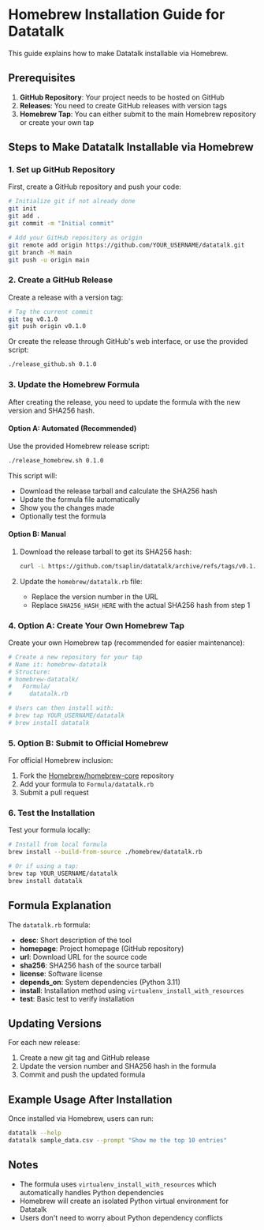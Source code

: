 # Homebrew Installation Guide for Datatalk

This guide explains how to make Datatalk installable via Homebrew.

## Prerequisites

1. **GitHub Repository**: Your project needs to be hosted on GitHub
2. **Releases**: You need to create GitHub releases with version tags
3. **Homebrew Tap**: You can either submit to the main Homebrew repository or create your own tap

## Steps to Make Datatalk Installable via Homebrew

### 1. Set up GitHub Repository

First, create a GitHub repository and push your code:

```bash
# Initialize git if not already done
git init
git add .
git commit -m "Initial commit"

# Add your GitHub repository as origin
git remote add origin https://github.com/YOUR_USERNAME/datatalk.git
git branch -M main
git push -u origin main
```

### 2. Create a GitHub Release

Create a release with a version tag:

```bash
# Tag the current commit
git tag v0.1.0
git push origin v0.1.0
```

Or create the release through GitHub's web interface, or use the provided script:

```bash
./release_github.sh 0.1.0
```

### 3. Update the Homebrew Formula

After creating the release, you need to update the formula with the new version and SHA256 hash.

#### Option A: Automated (Recommended)

Use the provided Homebrew release script:

```bash
./release_homebrew.sh 0.1.0
```

This script will:
- Download the release tarball and calculate the SHA256 hash
- Update the formula file automatically
- Show you the changes made
- Optionally test the formula

#### Option B: Manual

1. Download the release tarball to get its SHA256 hash:
   ```bash
   curl -L https://github.com/tsaplin/datatalk/archive/refs/tags/v0.1.0.tar.gz | shasum -a 256
   ```

2. Update the `homebrew/datatalk.rb` file:
   - Replace the version number in the URL
   - Replace `SHA256_HASH_HERE` with the actual SHA256 hash from step 1

### 4. Option A: Create Your Own Homebrew Tap

Create your own Homebrew tap (recommended for easier maintenance):

```bash
# Create a new repository for your tap
# Name it: homebrew-datatalk
# Structure:
# homebrew-datatalk/
#   Formula/
#     datatalk.rb

# Users can then install with:
# brew tap YOUR_USERNAME/datatalk
# brew install datatalk
```

### 5. Option B: Submit to Official Homebrew

For official Homebrew inclusion:

1. Fork the [Homebrew/homebrew-core](https://github.com/Homebrew/homebrew-core) repository
2. Add your formula to `Formula/datatalk.rb`
3. Submit a pull request

### 6. Test the Installation

Test your formula locally:

```bash
# Install from local formula
brew install --build-from-source ./homebrew/datatalk.rb

# Or if using a tap:
brew tap YOUR_USERNAME/datatalk
brew install datatalk
```

## Formula Explanation

The `datatalk.rb` formula:

- **desc**: Short description of the tool
- **homepage**: Project homepage (GitHub repository)
- **url**: Download URL for the source code
- **sha256**: SHA256 hash of the source tarball
- **license**: Software license
- **depends_on**: System dependencies (Python 3.11)
- **install**: Installation method using `virtualenv_install_with_resources`
- **test**: Basic test to verify installation

## Updating Versions

For each new release:

1. Create a new git tag and GitHub release
2. Update the version number and SHA256 hash in the formula
3. Commit and push the updated formula

## Example Usage After Installation

Once installed via Homebrew, users can run:

```bash
datatalk --help
datatalk sample_data.csv --prompt "Show me the top 10 entries"
```

## Notes

- The formula uses `virtualenv_install_with_resources` which automatically handles Python dependencies
- Homebrew will create an isolated Python virtual environment for Datatalk
- Users don't need to worry about Python dependency conflicts

